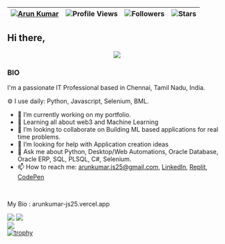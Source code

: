 

| [![Arun Kumar](https://img.shields.io/badge/ArunKumar-JS25-<COLOR>.svg)](https://shields.io/) | ![Profile Views](https://komarev.com/ghpvc/?username=arunkumar-js25&color=green) | ![Followers](https://img.shields.io/github/followers/arunkumar-js25) | ![Stars](https://img.shields.io/github/stars/arunkumar-js25?label=Profile%20Stars&logo=Profile%20stars&logoColor=g) |
--| --| --| --|


## Hi there,
<p align="center"><img src="https://readme-typing-svg.herokuapp.com/?lines=👋%20I%20am%20Arun%20Kumar;&center=true&width=800&height=45"></p>

### BIO
I'm a passionate IT Professional based in Chennai, Tamil Nadu, India.

⚙️ I use daily: Python, Javascript, Selenium, BML. 
- 🔭 I’m currently working on my portfolio.
- 🌱 Learning all about web3 and Machine Learning
- 👯 I’m looking to collaborate on Building ML based applications for real time problems.
- 🤔 I’m looking for help with Application creation ideas
- 💬 Ask me about Python, Desktop/Web Automations, Oracle Database, Oracle ERP, SQL, PLSQL, C#, Selenium. 
- 📫 How to reach me: arunkumar.js25@gmail.com, [LinkedIn](https://www.linkedin.com/in/arunkumar-js25/), [Replit](https://replit.com/@arunkumar-js25), [CodePen](https://codepen.io/arunkumar-js25)
<br>

My Bio : arunkumar-js25.vercel.app

<!--
[![My GitHub Stats](https://github-readme-stats.vercel.app/api/?username=arunkumar-js25&count_private=true&theme=tokyonight&showicons=true)]()
[![My GitHub Language Stats](https://github-readme-stats.vercel.app/api/top-langs/?username=arunkumar-js25&langs_count=5&theme=tokyonight)]()
-->

![](https://github-readme-stats.vercel.app/api?username=arunkumar-js25&theme=light&hide_border=false&include_all_commits=true&count_private=true)
![](https://github-readme-streak-stats.herokuapp.com/?user=arunkumar-js25&theme=light&hide_border=false)<br/>
![](https://github-readme-stats.vercel.app/api/top-langs/?username=arunkumar-js25&theme=light&hide_border=false&include_all_commits=true&count_private=true&layout=compact)
<br>
[![trophy](https://github-profile-trophy.vercel.app/?username=arunkumar-js25&margin-w=8&theme=onedark)](https://github.com/ryo-ma/github-profile-trophy)


